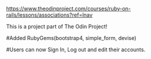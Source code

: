 https://www.theodinproject.com/courses/ruby-on-rails/lessons/associations?ref=lnav

This is a project part of The Odin Project!

#Added RubyGems(bootstrap4, simple_form, devise)

#Users can now Sign In, Log out and edit their accounts.